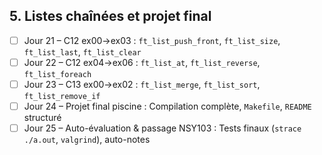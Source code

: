 ## 5. **Listes chaînées et projet final**

* [ ] Jour 21 – C12 ex00→ex03 : `ft_list_push_front`, `ft_list_size`, `ft_list_last`, `ft_list_clear`
* [ ] Jour 22 – C12 ex04→ex06 : `ft_list_at`, `ft_list_reverse`, `ft_list_foreach`
* [ ] Jour 23 – C13 ex00→ex02 : `ft_list_merge`, `ft_list_sort`, `ft_list_remove_if`
* [ ] Jour 24 – Projet final piscine : Compilation complète, `Makefile`, `README` structuré
* [ ] Jour 25 – Auto-évaluation & passage NSY103 : Tests finaux (`strace ./a.out`, `valgrind`), auto-notes
